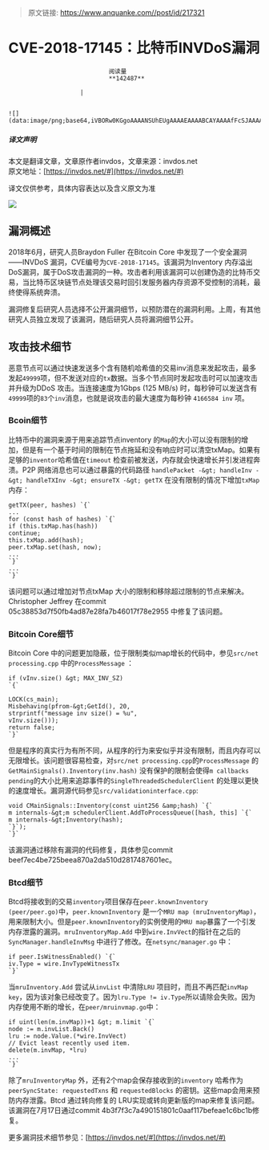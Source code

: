 > 原文链接: https://www.anquanke.com//post/id/217321 


# CVE-2018-17145：比特币INVDoS漏洞


                                阅读量   
                                **142487**
                            
                        |
                        
                                                                                                                                    ![](data:image/png;base64,iVBORw0KGgoAAAANSUhEUgAAAAEAAAABCAYAAAAfFcSJAAAAAXNSR0IArs4c6QAAAARnQU1BAACxjwv8YQUAAAAJcEhZcwAADsQAAA7EAZUrDhsAAAANSURBVBhXYzh8+PB/AAffA0nNPuCLAAAAAElFTkSuQmCC)
                                                                                            



##### 译文声明

本文是翻译文章，文章原作者invdos，文章来源：invdos.net
                                <br>原文地址：[https://invdos.net/#](https://invdos.net/#)

译文仅供参考，具体内容表达以及含义原文为准

[![](https://p3.ssl.qhimg.com/t013ad469daa1afb50f.jpg)](https://p3.ssl.qhimg.com/t013ad469daa1afb50f.jpg)



## 漏洞概述

2018年6月，研究人员Braydon Fuller 在Bitcoin Core 中发现了一个安全漏洞——INVDoS 漏洞，CVE编号为`CVE-2018-17145`。该漏洞为Inventory 内存溢出DoS漏洞，属于DoS攻击漏洞的一种。攻击者利用该漏洞可以创建伪造的比特币交易，当比特币区块链节点处理该交易时回引发服务器内存资源不受控制的消耗，最终使得系统奔溃。

漏洞修复后研究人员选择不公开漏洞细节，以预防潜在的漏洞利用。上周，有其他研究人员独立发现了该漏洞，随后研究人员将漏洞细节公开。



## 攻击技术细节

恶意节点可以通过快速发送多个含有随机哈希值的交易inv消息来发起攻击，最多发起`49999`项，但不发送对应的`tx`数据。当多个节点同时发起攻击时可以加速攻击并升级为DDoS 攻击。当连接速度为1Gbps (125 MB/s) 时，每秒钟可以发送含有`49999`项的`83`个`inv`消息，也就是说攻击的最大速度为每秒钟 `4166584 inv` 项。

### <a class="reference-link" name="Bcoin%E7%BB%86%E8%8A%82"></a>Bcoin细节

比特币中的漏洞来源于用来追踪节点inventory 的`Map`的大小可以没有限制的增加，但是有一个基于时间的限制在节点拖延和没有响应时可以清空txMap。如果有足够的`inventor`哈希值在`timeout` 检查前被发送，内存就会快速增长并引发进程奔溃。P2P 网络消息也可以通过暴露的代码路径 `handlePacket -&gt; handleInv -&gt; handleTXInv -&gt; ensureTX -&gt; getTX` 在没有限制的情况下增加`txMap` 内存：

```
getTX(peer, hashes) `{`
...
for (const hash of hashes) `{`
if (this.txMap.has(hash))
continue;
this.txMap.add(hash);
peer.txMap.set(hash, now);
...
`}`
...
`}`
```

该问题可以通过增加对节点txMap 大小的限制和移除超过限制的节点来解决。Christopher Jeffrey 在commit 05c38853d7f50fb4ad87e28fa7b46017f78e2955 中修复了该问题。

### <a class="reference-link" name="Bitcoin%20Core%E7%BB%86%E8%8A%82"></a>Bitcoin Core细节

Bitcoin Core 中的问题更加隐蔽，位于限制类似map增长的代码中，参见`src/net processing.cpp` 中的`ProcessMessage` ：

```
if (vInv.size() &gt; MAX_INV_SZ)
`{`

LOCK(cs_main);
Misbehaving(pfrom-&gt;GetId(), 20,
strprintf("message inv size() = %u",
vInv.size()));
return false;
`}`
```

但是程序的真实行为有所不同，从程序的行为来安似乎并没有限制，而且内存可以无限增长。该问题很容易检查，对`src/net processing.cpp`的`ProcessMessage` 的`GetMainSignals().Inventory(inv.hash)` 没有保护的限制会使得`m callbacks pending`的大小比用来追踪事件的`SingleThreadedSchedulerClient` 的处理以更快的速度增长。漏洞源代码参见`src/validationinterface.cpp`:

```
void CMainSignals::Inventory(const uint256 &amp;hash) `{`
m internals-&gt;m schedulerClient.AddToProcessQueue([hash, this] `{`
m internals-&gt;Inventory(hash);
`}`);
`}`
```

该漏洞通过移除有漏洞的代码修复，具体参见commit beef7ec4be725beea870a2da510d2817487601ec。

### <a class="reference-link" name="Btcd%E7%BB%86%E8%8A%82"></a>Btcd细节

Btcd将接收到的交易`inventory`项目保存在`peer.knownInventory (peer/peer.go)`中，`peer.knownInventory` 是一个`MRU map (mruInventoryMap)`，用来限制大小。但是`peer.knownInventory`的实例使用的`MRU map`暴露了一个引发内存泄露的漏洞。`mruInventoryMap.Add` 中到`wire.InvVect`的指针在之后的`SyncManager.handleInvMsg` 中进行了修改。在`netsync/manager.go` 中：

```
if peer.IsWitnessEnabled() `{`
iv.Type = wire.InvTypeWitnessTx
`}`
```

当`mruInventory.Add` 尝试从`invList` 中清除`LRU` 项目时，而且不再匹配`invMap key`，因为该对象已经改变了。因为`lru.Type != iv.Type`所以请除会失败。因为内存使用不断的增长，在`peer/mruinvmap.go`中：

```
if uint(len(m.invMap))+1 &gt; m.limit `{`
node := m.invList.Back()
lru := node.Value.(*wire.InvVect)
// Evict least recently used item.
delete(m.invMap, *lru)
...
`}`
```

除了`mruInventoryMap` 外，还有2个map会保存接收到的`inventory` 哈希作为`peerSyncState: requestedTxns` 和 `requestedBlocks` 的密钥。这些map会用来预防内存泄露。Btcd 通过转向修复的 LRU实现或转向更新版的map来修复该问题。该漏洞在7月17日通过commit 4b3f7f3c7a490151801c0aaf117befeae1c6bc1b修复。

更多漏洞技术细节参见：[https://invdos.net/#](https://invdos.net/#)
